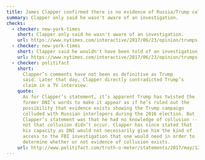 ```yaml
---
title: James Clapper confirmed there is no evidence of Russia/Trump collusion
summary: Clapper only said he wasn't aware of an investigation.
checks:
  - checker: new-york-times
    short: Clapper only said he wasn't aware of an investigation.
    url: https://www.nytimes.com/interactive/2017/06/23/opinion/trumps-lies.html
  - checker: new-york-times
    short: Clapper said he wouldn't have been told of an investigation into collusion.
    url: https://www.nytimes.com/interactive/2017/06/23/opinion/trumps-lies.html
  - checker: politifact
    short:
      Clapper’s comments have not been as definitive as Trump
      said. Later that day, Clapper directly contradicted Trump’s
      claim in a TV interview.
    quote:
      As for Clapper’s statement, it’s apparent Trump has twisted the
      former DNI’s words to make it appear as if he’s ruled out the
      possibility that evidence exists showing the Trump campaign
      colluded with Russian interlopers during the 2016 election. But
      Clapper’s statement was that he had no knowledge of collusion --
      not that collusion didn’t occur. Clapper has since stated that
      his capacity as DNI would not necessarily give him the kind of
      access to the FBI investigation that one would need in order to
      determine whether or not evidence of collusion exists.
    url: http://www.politifact.com/truth-o-meter/statements/2017/may/12/donald-trump/trumps-mostly-false-claim-clapper-said-no-collusio/
---
```

